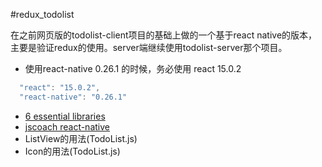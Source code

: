 #redux_todolist

在之前网页版的todolist-client项目的基础上做的一个基于react native的版本，主要是验证redux的使用。server端继续使用todolist-server那个项目。

* 使用react-native 0.26.1 的时候，务必使用 react 15.0.2
```javascript
  "react": "15.0.2",
  "react-native": "0.26.1"
```
* [6 essential libraries](https://blog.redradix.com/6-essential-libraries-to-use-on-your-next-react-native-app/)
* [jscoach react-native](https://js.coach/react-native)
* ListView的用法(TodoList.js)
* Icon的用法(TodoList.js)
